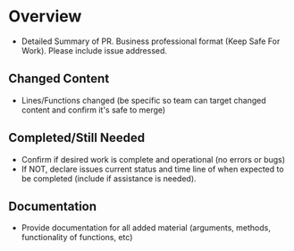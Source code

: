 # Overview
  - Detailed Summary of PR. Business professional format (Keep Safe For Work). Please include issue addressed.

## Changed Content
  - Lines/Functions changed (be specific so team can target changed content and confirm it's safe to merge)

## Completed/Still Needed
  - Confirm if desired work is complete and operational (no errors or bugs)
  - If NOT, declare issues current status and time line of when expected to be completed (include if assistance is needed).

## Documentation
  - Provide documentation for all added material (arguments, methods, functionality of functions, etc)

